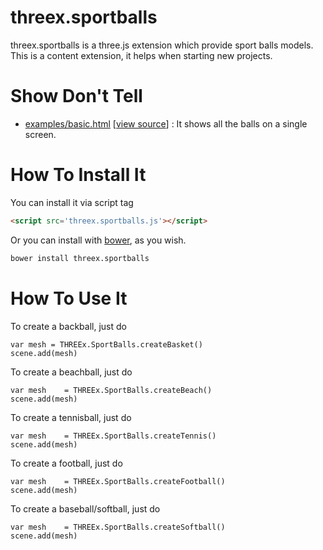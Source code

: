 threex.sportballs
=============

threex.sportballs is a three.js extension which provide sport balls models.
This is a content extension, it helps when starting new projects.

Show Don't Tell
=============== 
* [examples/basic.html](http://jeromeetienne.github.io/threex.sportballs/examples/basic.html)
\[[view source](https://github.com/jeromeetienne/threex.sportballs/blob/master/examples/basic.html)\] :
It shows all the balls on a single screen.

How To Install It
=================

You can install it via script tag

```html
<script src='threex.sportballs.js'></script>
```

Or you can install with [bower](http://bower.io/), as you wish.

```bash
bower install threex.sportballs
```

How To Use It
=============

To create a backball, just do

```
var mesh = THREEx.SportBalls.createBasket()
scene.add(mesh)
```

To create a beachball, just do

```
var mesh	= THREEx.SportBalls.createBeach()
scene.add(mesh)
```

To create a tennisball, just do

```
var mesh	= THREEx.SportBalls.createTennis()
scene.add(mesh)
```

To create a football, just do

```
var mesh	= THREEx.SportBalls.createFootball()
scene.add(mesh)
```

To create a baseball/softball, just do

```
var mesh	= THREEx.SportBalls.createSoftball()
scene.add(mesh)
```
		